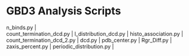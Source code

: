 # GBD3 Analysis Scripts

n_binds.py                  |
<br>
count_termination_dcd.py    |
l_distribution_dcd.py       |
histo_association.py        |
count_termination_dcd_2.py  |
dcd.py                      |
pdb_center.py               |
Rgr_Diff.py                 |
zaxis_percent.py            |
periodic_distribution.py    |
